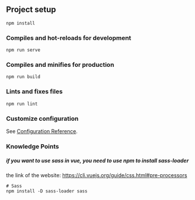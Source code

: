 ## Project setup

```
npm install
```

### Compiles and hot-reloads for development
```
npm run serve
```

### Compiles and minifies for production
```
npm run build
```

### Lints and fixes files
```
npm run lint
```

### Customize configuration
See [Configuration Reference](https://cli.vuejs.org/config/).

### Knowledge Points
##### if you want to use sass in vue, you need to use npm to install sass-loader

the link of the website: https://cli.vuejs.org/guide/css.html#pre-processors
```
# Sass
npm install -D sass-loader sass
```